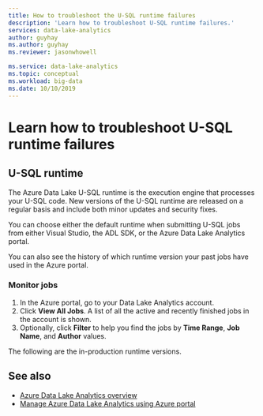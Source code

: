 ```yaml
---
title: How to troubleshoot the U-SQL runtime failures
description: 'Learn how to troubleshoot U-SQL runtime failures.'
services: data-lake-analytics
author: guyhay
ms.author: guyhay
ms.reviewer: jasonwhowell

ms.service: data-lake-analytics
ms.topic: conceptual
ms.workload: big-data
ms.date: 10/10/2019
---
```

# Learn how to troubleshoot U-SQL runtime failures

## U-SQL runtime

The Azure Data Lake U-SQL runtime is the execution engine that processes your U-SQL code.  New versions of the U-SQL runtime are released on a regular basis and include both minor updates and security fixes.

You can choose either the default runtime when submitting U-SQL jobs from either Visual Studio, the ADL SDK, or the Azure Data Lake Analytics portal.

You can also see the history of which runtime version your past jobs have used in the Azure portal.  

### Monitor jobs

1. In the Azure portal, go to your Data Lake Analytics account.
2. Click **View All Jobs**. A list of all the active and recently finished jobs in the account is shown.
3. Optionally, click **Filter** to help you find the jobs by **Time Range**, **Job Name**, and **Author** values. 

The following are the in-production runtime versions.




## See also
* [Azure Data Lake Analytics overview](data-lake-analytics-overview.md)
* [Manage Azure Data Lake Analytics using Azure portal](data-lake-analytics-manage-use-portal.md)